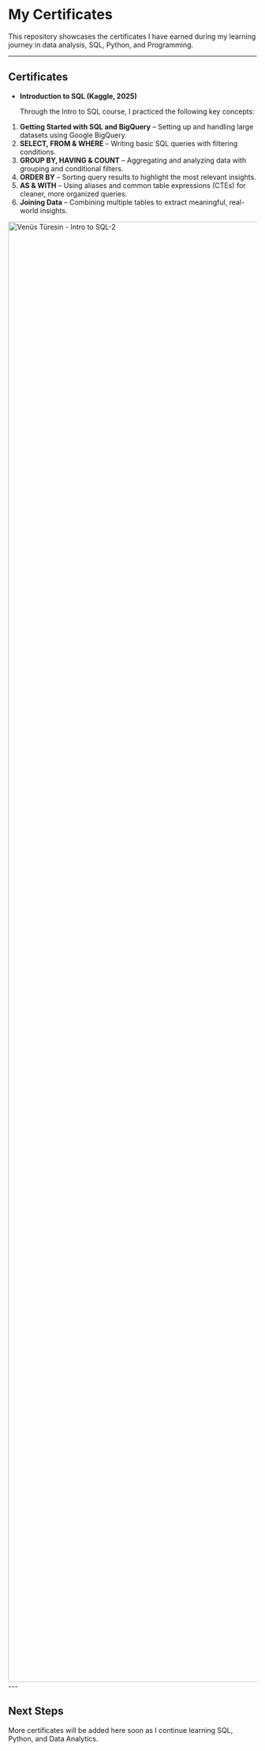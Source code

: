 # My Certificates

This repository showcases the certificates I have earned during my learning journey in data analysis, SQL, Python, and Programming.  

---

## Certificates


- **Introduction to SQL (Kaggle, 2025)**

   Through the Intro to SQL course, I practiced the following key concepts:

1. **Getting Started with SQL and BigQuery** – Setting up and handling large datasets using Google BigQuery.  
2. **SELECT, FROM & WHERE** – Writing basic SQL queries with filtering conditions.  
3. **GROUP BY, HAVING & COUNT** – Aggregating and analyzing data with grouping and conditional filters.  
4. **ORDER BY** – Sorting query results to highlight the most relevant insights.  
5. **AS & WITH** – Using aliases and common table expressions (CTEs) for cleaner, more organized queries.  
6. **Joining Data** – Combining multiple tables to extract meaningful, real-world insights.  
  <img width="4800" height="2960" alt="Venüs Türesin - Intro to SQL-2" src="https://github.com/user-attachments/assets/dda2f8b7-71fc-467a-8eaf-17adb1c87398" />
---

## Next Steps
More certificates will be added here soon as I continue learning SQL, Python, and Data Analytics.
